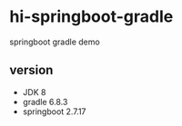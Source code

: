# hi-springboot-gradle
springboot gradle demo



## version
- JDK 8
- gradle 6.8.3
- springboot 2.7.17



